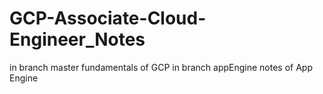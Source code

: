 # GCP-Associate-Cloud-Engineer_Notes
in branch master
fundamentals of GCP
in branch appEngine 
notes of App Engine
